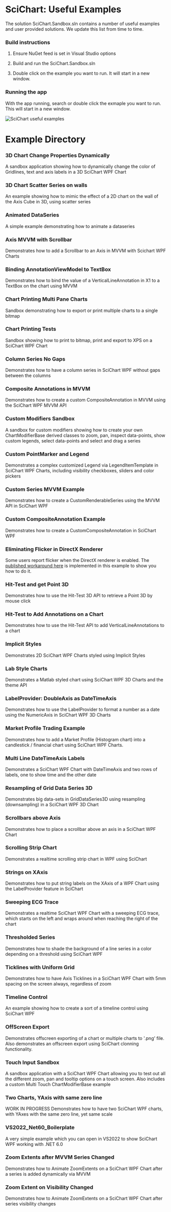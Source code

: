 # SciChart: Useful Examples

The solution SciChart.Sandbox.sln contains a number of useful examples and user provided solutions. We update this list from time to time. 

### Build instructions

1. Ensure NuGet feed is set in Visual Studio options 

2. Build and run the SciChart.Sandbox.sln

3. Double click on the example you want to run. It will start in a new window. 

### Running the app 

With the app running, search or double click the exmaple you want to run. This will start in a new window. 

![SciChart useful examples](https://github.com/ABTSoftware/SciChart.WPF.Examples/blob/master/v5.x/Sandbox/Images/useful-examples.JPG?raw=true)

# Example Directory 

### 3D Chart Change Properties Dynamically

A sandbox application showing how to dynamically change the color of Gridlines, text and axis labels in a 3D SciChart WPF Chart

### 3D Chart Scatter Series on walls

An example showing how to mimic the effect of a 2D chart on the wall of the Axis Cube in 3D, using scatter series

### Animated DataSeries

A simple example demonstrating how to animate a dataseries 

### Axis MVVM with Scrollbar 

Demonstrates how to add a Scrollbar to an Axis in MVVM with Scichart WPF Charts 

### Binding AnnotationViewModel to TextBox 

Demonstrates how to bind the value of a VerticalLineAnnotation in X1 to a TextBox on the chart using MVVM

### Chart Printing Multi Pane Charts

Sandbox demonstrating how to export or print multiple charts to a single bitmap 

### Chart Printing Tests

Sandbox showing how to print to bitmap, print and export to XPS on a SciChart WPF Chart

### Column Series No Gaps 

Demonstrates how to have a column series in SciChart WPF without gaps between the columns

### Composite Annotations in MVVM

Demonstrates how to create a custom CompositeAnnotation in MVVM using the SciChart WPF MVVM API 

### Custom Modifiers Sandbox 

A sandbox for custom modifiers showing how to create your own ChartModifierBase derived classes to zoom, pan, inspect data-points, show custom legends, select data-points and select and drag a series

### Custom PointMarker and Legend

Demonstrates a complex customized Legend via LegendItemTemplate in SciChart WPF Charts, including visibility checkboxes, sliders and color pickers

### Custom Series MVVM Example

Demonstrates how to create a CustomRenderableSeries using the MVVM API in SciChart WPF 

### Custom CompositeAnnotation Example

Demonstrates how to create a CustomCompositeAnnotation in SciChart WPF

### Eliminating Flicker in DirectX Renderer

Some users report flicker when the DirectX renderer is enabled. The [published workaround here](https://www.scichart.com/questions/question/flickering-chart) is implemented in this example to show you how to do it. 

### Hit-Test and get Point 3D

Demonstrates how to use the Hit-Test 3D API to retrieve a Point 3D by mouse click

### Hit-Test to Add Annotations on a Chart

Demonstrates how to use the Hit-Test API to add VerticalLineAnnotations to a chart 

### Implicit Styles

Demonstrates 2D SciChart WPF Charts styled using Implicit Styles

### Lab Style Charts

Demonstrates a Matlab styled chart using SciChart WPF 3D Charts and the theme API 

### LabelProvider: DoubleAxis as DateTimeAxis 

Demonstrates how to use the LabelProvider to format a number as a date using the NumericAxis in SciChart WPF 3D Charts

### Market Profile Trading Example

Demonstrates how to add a Market Profile (Histogram chart) into a candlestick / financial chart using SciChart WPF Charts. 

### Multi Line DateTimeAxis Labels

Demonstrates a SciChart WPF Chart with DateTimeAxis and two rows of labels, one to show time and the other date

### Resampling of Grid Data Series 3D

Demonstrates big data-sets in GridDataSeries3D using resampling (downsampling) in a SciChart WPF 3D Chart

### Scrollbars above Axis

Demonstrates how to place a scrollbar above an axis in a SciChart WPF Chart 

### Scrolling Strip Chart

Demonstrates a realtime scrolling strip chart in WPF using SciChart 

### Strings on XAxis 

Demonstrates how to put string labels on the XAxis of a WPF Chart using the LabelProvider feature in SciChart

### Sweeping ECG Trace

Demonstrates a realtime SciChart WPF Chart with a sweeping ECG trace, which starts on the left and wraps around when reaching the right of the chart

### Thresholded Series

Demonstrates how to shade the background of a line series in a color depending on a threshold using SciChart WPF

### Ticklines with Uniform Grid 

Demonstrates how to have Axis Ticklines in a SciChart WPF Chart with 5mm spacing on the screen always, regardless of zoom 

### Timeline Control

An example showing how to create a sort of a timeline control using SciChart WPF 

### OffScreen Export 

Demonstrates offscreen exporting of a chart or multiple charts to '.png' file. Also demonstrates an offscreen export using SciChart clonning functionality.

### Touch Input Sandbox

A sandbox application with a SciChart WPF Chart allowing you to test out all the different zoom, pan and tooltip options on a touch screen. Also includes a custom Multi Touch ChartModifierBase example

### Two Charts, YAxis with same zero line

WORK IN PROGRESS
Demonstrates how to have two SciChart WPF charts, with YAxes with the same zero line, yet same scale

### VS2022_Net60_Boilerplate

A very simple example which you can open in VS2022 to show SciChart WPF working with .NET 6.0

### Zoom Extents after MVVM Series Changed

Demonstrates how to Animate ZoomExtents on a SciChart WPF Chart after a series is added dynamically via MVVM 

### Zoom Extent on Visibility Changed

Demonstrates how to Animate ZoomExtents on a SciChart WPF Chart after series visibility changes
